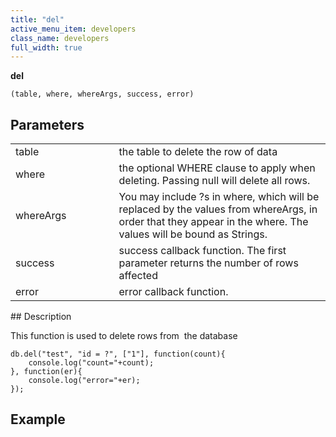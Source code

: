 ```yaml
---
title: "del"
active_menu_item: developers
class_name: developers
full_width: true
---
```



**del**

    (table, where, whereArgs, success, error)
   

## Parameters

<table>
<tr>
<td width="193">
table

</td>
<td width="17">

</td>
<td width="670">
the table to delete the row of data

</td>
</tr>
<tr>
<td width="193">
where

</td>
<td width="17">

</td>
<td width="670">
the optional WHERE clause to apply when deleting. Passing null will delete all rows.

</td>
</tr>
<tr>
<td width="193">
whereArgs

</td>
<td width="17">

</td>
<td width="670">
You may include ?s in where, which will be replaced by the values from whereArgs, in order that they appear in the where. The values will be bound as Strings.

</td>
</tr>
<tr>
<td width="193">
success

</td>
<td width="17">

</td>
<td width="670">
success callback function. The first parameter returns the number of rows affected

</td>
</tr>
<tr>
<td width="193">
error

</td>
<td width="17">

</td>
<td width="670">
error callback function.

</td>
</tr>
</table>
## Description

This function is used to delete rows from  the database

     
    db.del("test", "id = ?", ["1"], function(count){ 
        console.log("count="+count); 
    }, function(er){
        console.log("error="+er);
    });
     
   

## Example

